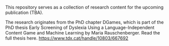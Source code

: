 This repository serves as a collection of research content for the upcoming publication (TBA). 


The research originates from the PhD chapter DGames, which is part of the PhD thesis Early Screening of Dyslexia Using a Language-Independent Content Game and Machine Learning by Maria Rauschenberger. Read the full thesis here.
https://www.tdx.cat/handle/10803/667692
